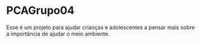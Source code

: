 # PCAGrupo04

Esse é um projeto para ajudar crianças e adolescentes a pensar mais sobre a importância de ajudar o meio ambiente.
